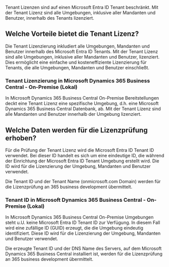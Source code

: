 Tenant Lizenzen sind auf einen Microsoft Entra ID Tenant beschränkt. Mit der Tenant Lizenz sind alle Umgebungen, inklusive aller Mandanten und Benutzer, innerhalb des Tenants lizenziert.

## Welche Vorteile bietet die Tenant Lizenz?

Die Tenant Lizenzierung inkludiert alle Umgebungen, Mandanten und Benutzer innerhalb des Microsoft Entra ID Tenants. Mit der Tenant Lizenz sind alle Umgebungen, inklusive aller Mandanten und Benutzer, lizenziert. Dies ermöglicht eine einfache und kosteneffiziente Lizenzierung für Tenants, die alle Umgebungen, Mandanten und Benutzer einschließt.

### Tenant Lizenzierung in Microsoft Dynamics 365 Business Central - On-Premise (Lokal)

In Microsoft Dynamics 365 Business Central On-Premise Bereitstellungen deckt eine Tenant Lizenz eine spezifische Umgebung, d.h. eine Microsoft Dynamics 365 Business Central Datenbank, ab. Mit der Tenant Lizenz sind alle Mandanten und Benutzer innerhalb der Umgebung lizenziert.

## Welche Daten werden für die Lizenzprüfung erhoben?

Für die Prüfung der Tenant Lizenz wird die Microsoft Entra ID Tenant ID verwendet. Bei dieser ID handelt es sich um eine eindeutige ID, die während der Einrichtung der Microsoft Entra ID Tenant Umgebung erstellt wird. Die ID wird für die Lizenzierung der Umgebung, Mandanten und Benutzer verwendet.

Die Tenant ID und der Tenant Name (onmicrosoft.com Domain) werden für die Lizenzprüfung an 365 business development übermittelt.

### Tenant ID in Microsoft Dynamics 365 Business Central - On-Premise (Lokal)

In Microsoft Dynamics 365 Business Central On-Premise Umgebungen steht u.U. keine Microsoft Entra ID Tenant ID zur Verfügung. In diesem Fall wird eine zufällige ID (GUID) erzeugt, die die Umgebung eindeutig identifiziert. Diese ID wird für die Lizenzierung der Umgebung, Mandanten und Benutzer verwendet.

Die erzeugte Tenant ID und der DNS Name des Servers, auf dem Microsoft Dynamics 365 Business Central installiert ist, werden für die Lizenzprüfung an 365 business development übermittelt.